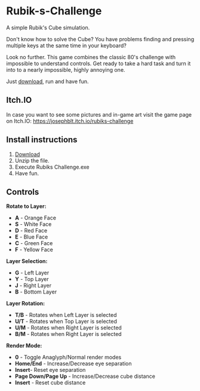 # Rubik-s-Challenge
A simple Rubik's Cube simulation.

Don't know how to solve the Cube?
You have problems finding and pressing multiple keys at the same time in your keyboard?

Look no further. This game combines the classic 80's challenge with impossible to understand controls. Get ready to take a hard task and turn it into to a nearly impossible, highly annoying one.

Just [download](https://github.com/Josephblt/RubiksChallenge/releases/download/1.0/Rubik.s.Challenge.V1.0.zip "download"), run and have fun.

## Itch.IO
In case you want to see some pictures and in-game art visit the game page on Itch.IO:
https://josephblt.itch.io/rubiks-challenge

## Install instructions
1. [Download](https://github.com/Josephblt/RubiksChallenge/releases/download/1.0/Rubik.s.Challenge.V1.0.zip "Download")
2. Unzip the file.
3. Execute Rubiks Challenge.exe
4. Have fun.

## Controls

**Rotate to Layer:**
- **A** - Orange Face
- **S** - White Face
- **D** - Red Face
- **E** - Blue Face
- **C** - Green Face
- **F** - Yellow Face

**Layer Selection:**
- **G** - Left Layer
- **Y** - Top Layer
- **J** - Right Layer
- **B** - Bottom Layer

**Layer Rotation:**
- **T/B** - Rotates when Left Layer is selected
- **U/T** - Rotates when Top Layer is selected
- **U/M** - Rotates when Right Layer is selected
- **B/M** - Rotates when Right Layer is selected

**Render Mode:**
- **0** - Toggle Anaglyph/Normal render modes
- **Home/End** - Increase/Decrease eye separation
- **Insert**- Reset eye separation
- **Page Down/Page Up** - Increase/Decrease cube distance
- **Insert** - Reset cube distance
